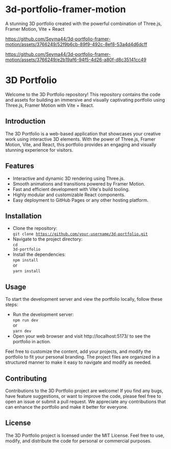 # 3d-portfolio-framer-motion
A stunning 3D portfolio created with the powerful combination of Three.js, Framer Motion, Vite + React


https://github.com/Seyma44/3d-portfolio-framer-motion/assets/3766249/52f9b6cb-89f9-492c-8ef8-53a4d4d6dcff


https://github.com/Seyma44/3d-portfolio-framer-motion/assets/3766249/e2b19af6-94f5-4d26-a80f-d8c35141cc49


# 3D Portfolio
Welcome to the 3D Portfolio repository! This repository contains the code and assets for building an immersive and visually captivating portfolio using Three.js, Framer Motion with Vite + React.

## Introduction
The 3D Portfolio is a web-based application that showcases your creative work using interactive 3D elements. With the power of Three.js, Framer Motion, Vite, and React, this portfolio provides an engaging and visually stunning experience for visitors.

## Features
- Interactive and dynamic 3D rendering using Three.js.
- Smooth animations and transitions powered by Framer Motion.
- Fast and efficient development with Vite's build tooling.
- Highly modular and customizable React components.
- Easy deployment to GitHub Pages or any other hosting platform.

## Installation
- Clone the repository:</br>
<code>git clone https://github.com/your-username/3d-portfolio.git</code>
- Navigate to the project directory:</br>
<code>cd 3d-portfolio</code>
- Install the dependencies:</br>
<code>npm install</code></br>
or</br>
<code>yarn install</code>

## Usage
To start the development server and view the portfolio locally, follow these steps:
- Run the development server:</br>
<code>npm run dev</code></br>
or</br>
<code>yarn dev</code>
- Open your web browser and visit http://localhost:5173/ to see the portfolio in action.

Feel free to customize the content, add your projects, and modify the portfolio to fit your personal branding. The project files are organized in a structured manner to make it easy to navigate and modify as needed.

## Contributing
Contributions to the 3D Portfolio project are welcome! If you find any bugs, have feature suggestions, or want to improve the code, please feel free to open an issue or submit a pull request. We appreciate any contributions that can enhance the portfolio and make it better for everyone.

## License
The 3D Portfolio project is licensed under the MIT License. Feel free to use, modify, and distribute the code for personal or commercial purposes.
